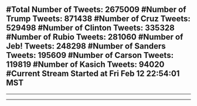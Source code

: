 #Total Number of Tweets: 2675009 
#Number of Trump Tweets: 871438
#Number of Cruz Tweets: 529498
#Number of Clinton Tweets: 335328
#Number of Rubio Tweets: 281060
#Number of Jeb! Tweets: 248298
#Number of Sanders Tweets: 195609
#Number of Carson Tweets: 119819
#Number of Kasich Tweets: 94020
#Current Stream Started at Fri Feb 12 22:54:01 MST
---
---
---
